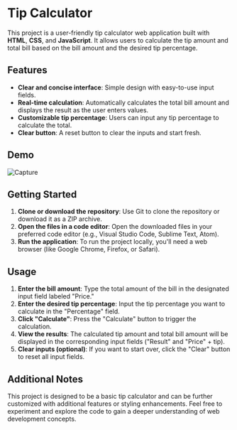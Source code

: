 # Tip Calculator

This project is a user-friendly tip calculator web application built with **HTML**, **CSS**, and **JavaScript**. It allows users to calculate the tip amount and total bill based on the bill amount and the desired tip percentage.

## Features

- **Clear and concise interface**: Simple design with easy-to-use input fields.
- **Real-time calculation**: Automatically calculates the total bill amount and displays the result as the user enters values.
- **Customizable tip percentage**: Users can input any tip percentage to calculate the total.
- **Clear button**: A reset button to clear the inputs and start fresh.

## Demo

![Capture](https://github.com/user-attachments/assets/f1a6948a-546f-45d6-b157-4f2a95d93432)


## Getting Started

1. **Clone or download the repository**: Use Git to clone the repository or download it as a ZIP archive.
2. **Open the files in a code editor**: Open the downloaded files in your preferred code editor (e.g., Visual Studio Code, Sublime Text, Atom).
3. **Run the application**: To run the project locally, you'll need a web browser (like Google Chrome, Firefox, or Safari).

## Usage

1. **Enter the bill amount**: Type the total amount of the bill in the designated input field labeled "Price."
2. **Enter the desired tip percentage**: Input the tip percentage you want to calculate in the "Percentage" field.
3. **Click "Calculate"**: Press the "Calculate" button to trigger the calculation.
4. **View the results**: The calculated tip amount and total bill amount will be displayed in the corresponding input fields ("Result" and "Price" + tip).
5. **Clear inputs (optional)**: If you want to start over, click the "Clear" button to reset all input fields.

## Additional Notes

This project is designed to be a basic tip calculator and can be further customized with additional features or styling enhancements. Feel free to experiment and explore the code to gain a deeper understanding of web development concepts.
